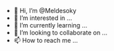 - 👋 Hi, I’m @Meldesoky
- 👀 I’m interested in ...
- 🌱 I’m currently learning ...
- 💞️ I’m looking to collaborate on ...
- 📫 How to reach me ...

<!---
Meldesoky/Meldesoky is a ✨ special ✨ repository because its `README.md` (this file) appears on your GitHub profile.
You can click the Preview link to take a look at your changes.
--->
